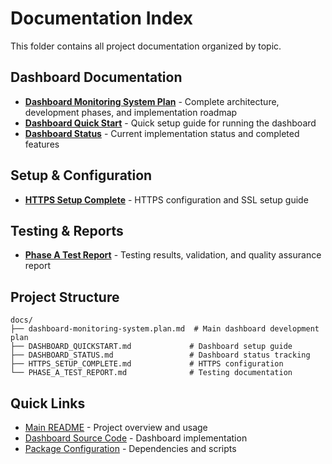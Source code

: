 # Documentation Index

This folder contains all project documentation organized by topic.

## Dashboard Documentation

- **[Dashboard Monitoring System Plan](dashboard-monitoring-system.plan.md)** - Complete architecture, development phases, and implementation roadmap
- **[Dashboard Quick Start](DASHBOARD_QUICKSTART.md)** - Quick setup guide for running the dashboard
- **[Dashboard Status](DASHBOARD_STATUS.md)** - Current implementation status and completed features

## Setup & Configuration

- **[HTTPS Setup Complete](HTTPS_SETUP_COMPLETE.md)** - HTTPS configuration and SSL setup guide

## Testing & Reports

- **[Phase A Test Report](PHASE_A_TEST_REPORT.md)** - Testing results, validation, and quality assurance report

## Project Structure

```
docs/
├── dashboard-monitoring-system.plan.md  # Main dashboard development plan
├── DASHBOARD_QUICKSTART.md             # Dashboard setup guide
├── DASHBOARD_STATUS.md                 # Dashboard status tracking
├── HTTPS_SETUP_COMPLETE.md             # HTTPS configuration
└── PHASE_A_TEST_REPORT.md              # Testing documentation
```

## Quick Links

- [Main README](../README.md) - Project overview and usage
- [Dashboard Source Code](../src/dashboard/) - Dashboard implementation
- [Package Configuration](../package.json) - Dependencies and scripts


